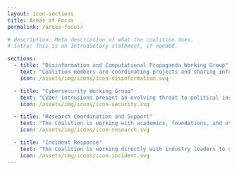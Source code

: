 ```yaml
---
layout: icon-sections
title: Areas of Focus
permalink: /areas-focus/

# description: Meta description of what the coalition does.
# intro: This is an introductory statement, if needed.

sections:
  - title: "Disinformation and Computational Propaganda Working Group"
    text: "Coalition members are coordinating projects and sharing information regarding tech-enabled efforts to undermine the integrity of information and spread false or misleading narratives."
    icon: /assets/img/icons/icon-disinformation.svg

  - title: "Cybersecurity Working Group"
    text: "Cyber intrusions present an evolving threat to political institutions, processes, and information integrity.  The Design 4 Democracy Coalition is collaborating to monitor threats, assess security, and identify protections to help political actors guard against these harms."
    icon: /assets/img/icons/icon-security.svg

  - title: "Research Coordination and Support"
    text: "The Coalition is working with academics, foundations, and other researchers to coordinate efforts to better understand challenges and threats at the intersection of democracy and technology."
    icon: /assets/img/icons/icon-research.svg

  - title: "Incident Response"
    text: "The Coalition is working directly with industry leaders to develop protocols for reporting, escalating, and resolving tech incidents that threaten to undermine elections or political events in countries around the world."
    icon: /assets/img/icons/icon-incident.svg
---
```

